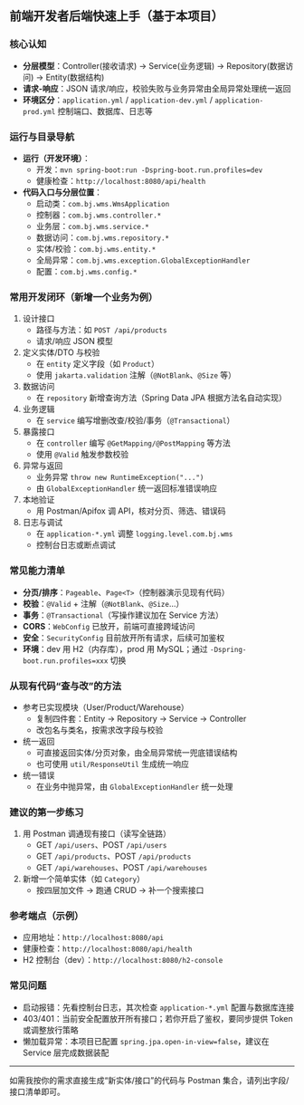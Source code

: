 ## 前端开发者后端快速上手（基于本项目）

### 核心认知
- **分层模型**：Controller(接收请求) → Service(业务逻辑) → Repository(数据访问) → Entity(数据结构)
- **请求-响应**：JSON 请求/响应，校验失败与业务异常由全局异常处理统一返回
- **环境区分**：`application.yml` / `application-dev.yml` / `application-prod.yml` 控制端口、数据库、日志等

### 运行与目录导航
- **运行（开发环境）**：
  - 开发：`mvn spring-boot:run -Dspring-boot.run.profiles=dev`
  - 健康检查：`http://localhost:8080/api/health`
- **代码入口与分层位置**：
  - 启动类：`com.bj.wms.WmsApplication`
  - 控制器：`com.bj.wms.controller.*`
  - 业务层：`com.bj.wms.service.*`
  - 数据访问：`com.bj.wms.repository.*`
  - 实体/校验：`com.bj.wms.entity.*`
  - 全局异常：`com.bj.wms.exception.GlobalExceptionHandler`
  - 配置：`com.bj.wms.config.*`

### 常用开发闭环（新增一个业务为例）
1. 设计接口
   - 路径与方法：如 `POST /api/products`
   - 请求/响应 JSON 模型
2. 定义实体/DTO 与校验
   - 在 `entity` 定义字段（如 `Product`）
   - 使用 `jakarta.validation` 注解（`@NotBlank`、`@Size` 等）
3. 数据访问
   - 在 `repository` 新增查询方法（Spring Data JPA 根据方法名自动实现）
4. 业务逻辑
   - 在 `service` 编写增删改查/校验/事务（`@Transactional`）
5. 暴露接口
   - 在 `controller` 编写 `@GetMapping/@PostMapping` 等方法
   - 使用 `@Valid` 触发参数校验
6. 异常与返回
   - 业务异常 `throw new RuntimeException("...")`
   - 由 `GlobalExceptionHandler` 统一返回标准错误响应
7. 本地验证
   - 用 Postman/Apifox 调 API，核对分页、筛选、错误码
8. 日志与调试
   - 在 `application-*.yml` 调整 `logging.level.com.bj.wms`
   - 控制台日志或断点调试

### 常见能力清单
- **分页/排序**：`Pageable`、`Page<T>`（控制器演示见现有代码）
- **校验**：`@Valid` + 注解（`@NotBlank`、`@Size`…）
- **事务**：`@Transactional`（写操作建议加在 Service 方法）
- **CORS**：`WebConfig` 已放开，前端可直接跨域访问
- **安全**：`SecurityConfig` 目前放开所有请求，后续可加鉴权
- **环境**：dev 用 H2（内存库），prod 用 MySQL；通过 `-Dspring-boot.run.profiles=xxx` 切换

### 从现有代码“查与改”的方法
- 参考已实现模块（User/Product/Warehouse）
  - 复制四件套：Entity → Repository → Service → Controller
  - 改包名与类名，按需求改字段与校验
- 统一返回
  - 可直接返回实体/分页对象，由全局异常统一兜底错误结构
  - 也可使用 `util/ResponseUtil` 生成统一响应
- 统一错误
  - 在业务中抛异常，由 `GlobalExceptionHandler` 统一处理

### 建议的第一步练习
1. 用 Postman 调通现有接口（读写全链路）
   - GET `/api/users`、POST `/api/users`
   - GET `/api/products`、POST `/api/products`
   - GET `/api/warehouses`、POST `/api/warehouses`
2. 新增一个简单实体（如 `Category`）
   - 按四层加文件 → 跑通 CRUD → 补一个搜索接口

### 参考端点（示例）
- 应用地址：`http://localhost:8080/api`
- 健康检查：`http://localhost:8080/api/health`
- H2 控制台（dev）：`http://localhost:8080/h2-console`

### 常见问题
- 启动报错：先看控制台日志，其次检查 `application-*.yml` 配置与数据库连接
- 403/401：当前安全配置放开所有接口；若你开启了鉴权，要同步提供 Token 或调整放行策略
- 懒加载异常：本项目已配置 `spring.jpa.open-in-view=false`，建议在 Service 层完成数据装配

---
如需我按你的需求直接生成“新实体/接口”的代码与 Postman 集合，请列出字段/接口清单即可。


